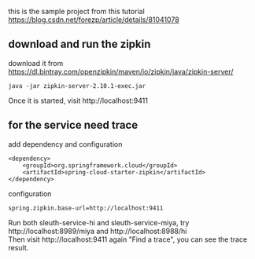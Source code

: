 this is the sample project from this tutorial 
https://blog.csdn.net/forezp/article/details/81041078

## download and run the zipkin
download it from https://dl.bintray.com/openzipkin/maven/io/zipkin/java/zipkin-server/
```$xslt
java -jar zipkin-server-2.10.1-exec.jar
```
Once it is started, visit http://localhost:9411

## for the service need trace
add dependency and configuration
```$xslt
<dependency>
    <groupId>org.springframework.cloud</groupId>
    <artifactId>spring-cloud-starter-zipkin</artifactId>
</dependency>
```
configuration
```$xslt
spring.zipkin.base-url=http://localhost:9411
```

Run both sleuth-service-hi and sleuth-service-miya, try 
http://localhost:8989/miya and http://localhost:8988/hi  
Then visit http://localhost:9411 again "Find a trace", you can see the trace result.
